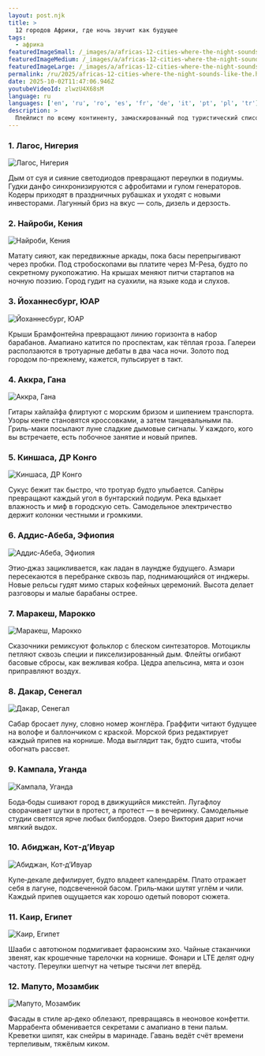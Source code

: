 ```yaml
---
layout: post.njk
title: >
  12 городов Африки, где ночь звучит как будущее
tags:
  - африка
featuredImageSmall: /_images/a/africas-12-cities-where-the-night-sounds-like-the-cover-ru-small.webp
featuredImageMedium: /_images/a/africas-12-cities-where-the-night-sounds-like-the-cover-ru-medium.webp
featuredImageLarge: /_images/a/africas-12-cities-where-the-night-sounds-like-the-cover-ru-large.webp
permalink: /ru/2025/africas-12-cities-where-the-night-sounds-like-the.html
date: 2025-10-02T11:47:06.946Z
youtubeVideoId: zlwzU4X68sM
language: ru
languages: ['en', 'ru', 'ro', 'es', 'fr', 'de', 'it', 'pt', 'pl', 'tr']
description: >
  Плейлист по всему континенту, замаскированный под туристический список. В этих городах звучит электричество, противоречия и лёгкая опасность — захватывающим для души способом. Слухи, романтика и беспокойные басовые партии вплетаются в карты после наступления темноты.
---
```


### 1. Лагос, Нигерия

![Лагос, Нигерия](/_images/2/241c81aebead42a0397345c2c0a3bf7d-medium.webp)

Дым от суя и сияние светодиодов превращают переулки в подиумы. Гудки данфо синхронизируются с афробитами и гулом генераторов. Кодеры приходят в праздничных рубашках и уходят с новыми инвесторами. Лагунный бриз на вкус — соль, дизель и дерзость.

### 2. Найроби, Кения

![Найроби, Кения](/_images/9/953fbae1d52a9eb4ebd5dd9edee097ed-medium.webp)

Матату сияют, как передвижные аркады, пока басы перепрыгивают через пробки. Под стробоскопами вы платите через M-Pesa, будто по секретному рукопожатию. На крышах меняют питчи стартапов на ночную поэзию. Город гудит на суахили, на языке кода и слухов.

### 3. Йоханнесбург, ЮАР

![Йоханнесбург, ЮАР](/_images/d/d618cde79a02801f8f1ee9bdcd11c296-medium.webp)

Крыши Брамфонтейна превращают линию горизонта в набор барабанов. Амaпиано катится по проспектам, как тёплая гроза. Галереи расползаются в тротуарные дебаты в два часа ночи. Золото под городом по-прежнему, кажется, пульсирует в такт.

### 4. Аккра, Гана

![Аккра, Гана](/_images/5/5ed3f9d28c6132f462a3c63b33a66fde-medium.webp)

Гитары хайлайфа флиртуют с морским бризом и шипением транспорта. Узоры кенте становятся кроссовками, а затем танцевальными па. Гриль-маки посылают луне сладкие дымовые сигналы. У каждого, кого вы встречаете, есть побочное занятие и новый припев.

### 5. Киншаса, ДР Конго

![Киншаса, ДР Конго](/_images/c/c677da5f5b6fdd1f55db4dda193c14a9-medium.webp)

Сукус бежит так быстро, что тротуар будто улыбается. Сапёры превращают каждый угол в бунтарский подиум. Река вдыхает влажность и миф в городскую сеть. Самодельное электричество держит колонки честными и громкими.

### 6. Аддис‑Абеба, Эфиопия

![Аддис‑Абеба, Эфиопия](/_images/3/3dc680695b21b151498bf11d7742927c-medium.webp)

Этио‑джаз зацикливается, как ладан в лаундже будущего. Азмари пересекаются в перебранке сквозь пар, поднимающийся от инджеры. Новые рельсы гудят мимо старых кофейных церемоний. Высота делает разговоры и малые барабаны острее.

### 7. Маракеш, Марокко

![Маракеш, Марокко](/_images/9/9dd4ac51f7d4ea402afab5851c1720a6-medium.webp)

Сказочники ремиксуют фольклор с блеском синтезаторов. Мотоциклы петляют сквозь специи и пикселизированный дым. Флейты огибают басовые сбросы, как вежливая кобра. Цедра апельсина, мята и озон приправляют воздух.

### 8. Дакар, Сенегал

![Дакар, Сенегал](/_images/7/747a12c38e31141ec0dc46f937f4122a-medium.webp)

Сабар бросает луну, словно номер жонглёра. Граффити читают будущее на волофе и баллончиком с краской. Морской бриз редактирует каждый припев на корнише. Мода выглядит так, будто сшита, чтобы обогнать рассвет.

### 9. Кампала, Уганда

![Кампала, Уганда](/_images/6/6087f9fa3e9f6811c42bd5247d45e3e1-medium.webp)

Бода‑боды сшивают город в движущийся микстейп. Лугафлоу сворачивает шутки в протест, а протест — в вечеринку. Самодельные студии светятся ярче любых билбордов. Озеро Виктория дарит ночи мягкий выдох.

### 10. Абиджан, Кот‑д’Ивуар

![Абиджан, Кот‑д’Ивуар](/_images/c/c7de398bb10da02361c072fe6da03a23-medium.webp)

Купе‑декале дефилирует, будто владеет календарём. Плато отражает себя в лагуне, подсвеченной басом. Гриль‑маки шутят углём и чили. Каждый припев ощущается как хорошо одетый поворот сюжета.

### 11. Каир, Египет

![Каир, Египет](/_images/4/497d0ee677a773df828b0ebcd720e2b5-medium.webp)

Шааби с автотюном подмигивает фараонским эхо. Чайные стаканчики звенят, как крошечные тарелочки на корнише. Фонари и LTE делят одну частоту. Переулки шепчут на четыре тысячи лет вперёд.

### 12. Мапуто, Мозамбик

![Мапуто, Мозамбик](/_images/3/302ba92f81f75640b0d56cbd88254221-medium.webp)

Фасады в стиле ар‑деко облезают, превращаясь в неоновое конфетти. Маррабента обменивается секретами с амапиано в тени пальм. Креветки шипят, как снейры в маринаде. Гавань ведёт счёт времени терпеливым, тяжёлым киком.

